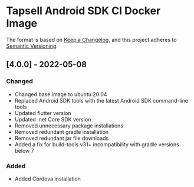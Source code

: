 # Tapsell Android SDK CI Docker Image

The format is based on [Keep a Changelog](https://keepachangelog.com/en/1.0.0/),
and this project adheres to [Semantic Versioning](https://semver.org/spec/v2.0.0.html).

## [4.0.0] - 2022-05-08

### Changed
- Changed base image to ubuntu:20.04
- Replaced Android SDK tools with the latest Android SDK command-line tools 
- Updated flutter version
- Updated .net Core SDK version
- Removed unnecessary package installations
- Removed redundant gradle installation
- Removed redundant jar file downloads
- Added a fix for build-tools v31+ incompatibility with gradle versions below 7

### Added
- Added Cordova installation